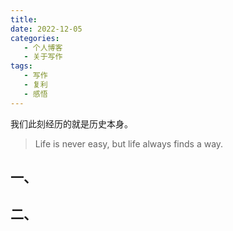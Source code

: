 ```yaml
---
title: 
date: 2022-12-05 
categories:
   - 个人博客
   - 关于写作
tags: 
   - 写作
   - 复利
   - 感悟
---
```

我们此刻经历的就是历史本身。
<!-- more -->

> Life is never easy, but life always finds a way.

## 一、
### 
###


## 二、
###
###